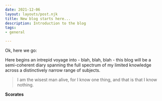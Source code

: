 ```yaml
---
date: 2021-12-06
layout: layouts/post.njk
title: New blog starts here...
description: Introduction to the blog
tags:
- general

---
```

Ok, here we go:

Here begins an intrepid voyage into - blah, blah, blah - this blog will be a semi-coherent diary spanning the full spectrum of my limited knowledge across a distinctively narrow range of subjects.

> I am the wisest man alive, for I know one thing, and that is that I know nothing.

**Scorates**
